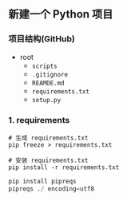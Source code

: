 

## 新建一个 Python 项目


### 项目结构(GitHub)

* root
	- `scripts`
	- `.gitignore`
	- `REAMDE.md`
	- `requirements.txt`
	- `setup.py`

### 1. requirements

```shell
# 生成 requirements.txt
pip freeze > requirements.txt

# 安装 requirements.txt
pip install -r requirements.txt
```


```python
pip install pipreqs
pipreqs ./ encoding=utf8
```